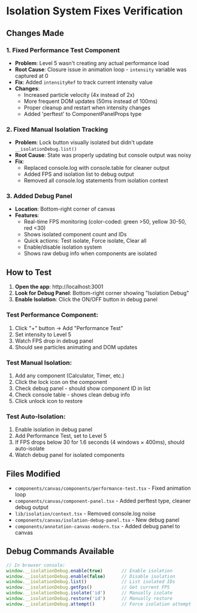 # Isolation System Fixes Verification

## Changes Made

### 1. Fixed Performance Test Component
- **Problem**: Level 5 wasn't creating any actual performance load
- **Root Cause**: Closure issue in animation loop - `intensity` variable was captured at 0
- **Fix**: Added `intensityRef` to track current intensity value
- **Changes**:
  - Increased particle velocity (4x instead of 2x)
  - More frequent DOM updates (50ms instead of 100ms)
  - Proper cleanup and restart when intensity changes
  - Added 'perftest' to ComponentPanelProps type

### 2. Fixed Manual Isolation Tracking
- **Problem**: Lock button visually isolated but didn't update `__isolationDebug.list()`
- **Root Cause**: State was properly updating but console output was noisy
- **Fix**: 
  - Replaced console.log with console.table for cleaner output
  - Added FPS and isolation list to debug output
  - Removed all console.log statements from isolation context

### 3. Added Debug Panel
- **Location**: Bottom-right corner of canvas
- **Features**:
  - Real-time FPS monitoring (color-coded: green >50, yellow 30-50, red <30)
  - Shows isolated component count and IDs
  - Quick actions: Test isolate, Force isolate, Clear all
  - Enable/disable isolation system
  - Shows raw debug info when components are isolated

## How to Test

1. **Open the app**: http://localhost:3001
2. **Look for Debug Panel**: Bottom-right corner showing "Isolation Debug"
3. **Enable Isolation**: Click the ON/OFF button in debug panel

### Test Performance Component:
1. Click "+" button → Add "Performance Test"
2. Set intensity to Level 5
3. Watch FPS drop in debug panel
4. Should see particles animating and DOM updates

### Test Manual Isolation:
1. Add any component (Calculator, Timer, etc.)
2. Click the lock icon on the component
3. Check debug panel - should show component ID in list
4. Check console table - shows clean debug info
5. Click unlock icon to restore

### Test Auto-Isolation:
1. Enable isolation in debug panel
2. Add Performance Test, set to Level 5
3. If FPS drops below 30 for 1.6 seconds (4 windows × 400ms), should auto-isolate
4. Watch debug panel for isolated components

## Files Modified
- `components/canvas/components/performance-test.tsx` - Fixed animation loop
- `components/canvas/component-panel.tsx` - Added perftest type, cleaner debug output
- `lib/isolation/context.tsx` - Removed console.log noise
- `components/canvas/isolation-debug-panel.tsx` - New debug panel
- `components/annotation-canvas-modern.tsx` - Added debug panel to canvas

## Debug Commands Available
```javascript
// In browser console:
window.__isolationDebug.enable(true)       // Enable isolation
window.__isolationDebug.enable(false)      // Disable isolation
window.__isolationDebug.list()             // List isolated IDs
window.__isolationDebug.getFps()           // Get current FPS
window.__isolationDebug.isolate('id')      // Manually isolate
window.__isolationDebug.restore('id')      // Manually restore
window.__isolationDebug.attempt()          // Force isolation attempt
```